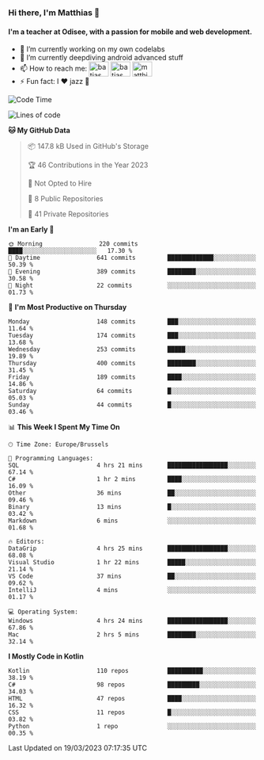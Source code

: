 ### Hi there, I'm Matthias 👋

#### I'm a teacher at Odisee, with a passion for mobile and web development.

- 🔭 I’m currently working on my own codelabs
- 🌱 I’m currently deepdiving android advanced stuff
- 📫 How to reach me: <a href="https://dev.to/batjas" target="_blank"><img align="center" src="https://raw.githubusercontent.com/rahuldkjain/github-profile-readme-generator/master/src/images/icons/Social/devto.svg" alt="batjas" height="30" width="40" /></a>
<a href="https://twitter.com/batjas" target="_blank"><img align="center" src="https://raw.githubusercontent.com/rahuldkjain/github-profile-readme-generator/master/src/images/icons/Social/twitter.svg" alt="batjas" height="30" width="40" /></a>
<a href="https://linkedin.com/in/matthiasdruwé" target="_blank"><img align="center" src="https://raw.githubusercontent.com/rahuldkjain/github-profile-readme-generator/master/src/images/icons/Social/linked-in-alt.svg" alt="matthiasdruwé" height="30" width="40" /></a>
- ⚡ Fun fact: I ❤ jazz 🎷


<!--START_SECTION:waka-->
![Code Time](http://img.shields.io/badge/Code%20Time-679%20hrs%2014%20mins-blue)

![Lines of code](https://img.shields.io/badge/From%20Hello%20World%20I%27ve%20Written-1.3%20million%20lines%20of%20code-blue)

**🐱 My GitHub Data** 

> 📦 147.8 kB Used in GitHub's Storage 
 > 
> 🏆 46 Contributions in the Year 2023
 > 
> 🚫 Not Opted to Hire
 > 
> 📜 8 Public Repositories 
 > 
> 🔑 41 Private Repositories 
 > 
**I'm an Early 🐤** 

```text
🌞 Morning                220 commits         ████░░░░░░░░░░░░░░░░░░░░░   17.30 % 
🌆 Daytime                641 commits         █████████████░░░░░░░░░░░░   50.39 % 
🌃 Evening                389 commits         ████████░░░░░░░░░░░░░░░░░   30.58 % 
🌙 Night                  22 commits          ░░░░░░░░░░░░░░░░░░░░░░░░░   01.73 % 
```
📅 **I'm Most Productive on Thursday** 

```text
Monday                   148 commits         ███░░░░░░░░░░░░░░░░░░░░░░   11.64 % 
Tuesday                  174 commits         ███░░░░░░░░░░░░░░░░░░░░░░   13.68 % 
Wednesday                253 commits         █████░░░░░░░░░░░░░░░░░░░░   19.89 % 
Thursday                 400 commits         ████████░░░░░░░░░░░░░░░░░   31.45 % 
Friday                   189 commits         ████░░░░░░░░░░░░░░░░░░░░░   14.86 % 
Saturday                 64 commits          █░░░░░░░░░░░░░░░░░░░░░░░░   05.03 % 
Sunday                   44 commits          █░░░░░░░░░░░░░░░░░░░░░░░░   03.46 % 
```


📊 **This Week I Spent My Time On** 

```text
🕑︎ Time Zone: Europe/Brussels

💬 Programming Languages: 
SQL                      4 hrs 21 mins       █████████████████░░░░░░░░   67.14 % 
C#                       1 hr 2 mins         ████░░░░░░░░░░░░░░░░░░░░░   16.09 % 
Other                    36 mins             ██░░░░░░░░░░░░░░░░░░░░░░░   09.46 % 
Binary                   13 mins             █░░░░░░░░░░░░░░░░░░░░░░░░   03.42 % 
Markdown                 6 mins              ░░░░░░░░░░░░░░░░░░░░░░░░░   01.68 % 

🔥 Editors: 
DataGrip                 4 hrs 25 mins       █████████████████░░░░░░░░   68.08 % 
Visual Studio            1 hr 22 mins        █████░░░░░░░░░░░░░░░░░░░░   21.14 % 
VS Code                  37 mins             ██░░░░░░░░░░░░░░░░░░░░░░░   09.62 % 
IntelliJ                 4 mins              ░░░░░░░░░░░░░░░░░░░░░░░░░   01.17 % 

💻 Operating System: 
Windows                  4 hrs 24 mins       █████████████████░░░░░░░░   67.86 % 
Mac                      2 hrs 5 mins        ████████░░░░░░░░░░░░░░░░░   32.14 % 
```

**I Mostly Code in Kotlin** 

```text
Kotlin                   110 repos           ██████████░░░░░░░░░░░░░░░   38.19 % 
C#                       98 repos            █████████░░░░░░░░░░░░░░░░   34.03 % 
HTML                     47 repos            ████░░░░░░░░░░░░░░░░░░░░░   16.32 % 
CSS                      11 repos            █░░░░░░░░░░░░░░░░░░░░░░░░   03.82 % 
Python                   1 repo              ░░░░░░░░░░░░░░░░░░░░░░░░░   00.35 % 
```




 Last Updated on 19/03/2023 07:17:35 UTC
<!--END_SECTION:waka-->
